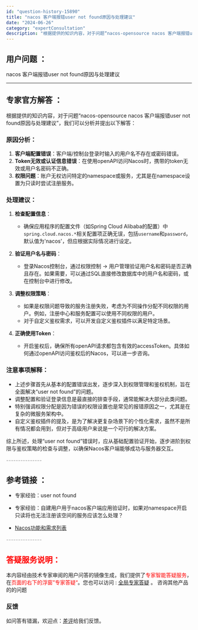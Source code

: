 ```yaml
---
id: "question-history-15890"
title: "nacos 客户端报错user not found原因与处理建议"
date: "2024-06-26"
category: "expertConsultation"
description: "根据提供的知识内容，对于问题“nacos-opensource nacos 客户端报错user not found原因与处理建议”，我们可以分析并提出以下解答：### 原因分析：1. **客户端配置错误**：客户端/控制台登录时输入的用户名不存在或密码错误。2. **Token无效或认证信息错误**"
---
```


## 用户问题 ： 
 nacos 客户端报错user not found原因与处理建议  

---------------
## 专家官方解答 ：

根据提供的知识内容，对于问题“nacos-opensource nacos 客户端报错user not found原因与处理建议”，我们可以分析并提出以下解答：

### 原因分析：

1. **客户端配置错误**：客户端/控制台登录时输入的用户名不存在或密码错误。
2. **Token无效或认证信息错误**：在使用openAPI访问Nacos时，携带的token无效或用户名密码不正确。
3. **权限问题**：账户无权访问特定的namespace或服务，尤其是在namespace设置为只读时尝试注册服务。

### 处理建议：

1. **检查配置信息**：
   - 确保应用程序的配置文件（如Spring Cloud Alibaba的配置）中`spring.cloud.nacos.*`相关配置项正确无误，包括`username`和`password`，默认值为'nacos'，但应根据实际情况进行设定。
   
2. **验证用户名与密码**：
   - 登录Nacos控制台，通过权限控制 -> 用户管理验证用户名和密码是否正确且存在。如果需要，可以通过SQL直接修改数据库中的用户名和密码，或在控制台中进行修改。
   
3. **调整权限策略**：
   - 如果是权限问题导致的服务注册失败，考虑为不同操作分配不同权限的用户。例如，注册中心和服务配置可以使用不同权限的用户。
   - 对于自定义鉴权需求，可以开发自定义鉴权插件以满足特定场景。

4. **正确使用Token**：
   - 开启鉴权后，确保所有openAPI请求都包含有效的accessToken。具体如何通过openAPI访问鉴权后的Nacos，可以进一步咨询。

### 注意事项解释：

- 上述步骤首先从基本的配置错误出发，逐步深入到权限管理和鉴权机制，旨在全面解决“user not found”的问题。
- 调整配置和验证登录信息是最直接的排查手段，通常能解决大部分此类问题。
- 特别强调权限分配是因为错误的权限设置也是常见的报错原因之一，尤其是在复杂的微服务架构中。
- 自定义鉴权插件的提及，是为了解决更复杂场景下的个性化需求，虽然不是所有情况都会用到，但对于高级用户来说是一个可行的解决方案。

综上所述，处理“user not found”错误时，应从基础配置验证开始，逐步进阶到权限与鉴权策略的检查与调整，以确保Nacos客户端能够成功与服务器交互。


<font color="#949494">---------------</font> 


## 参考链接 ：

* 专家经验：user not found 
 
 * 专家经验：自建用户用于nacos客户端应用验证时，如果对namespace开启只读将也无法注册该空间的服务应该怎么处理？ 
 
 * [Nacos功能和需求列表](https://nacos.io/docs/latest/archive/feature-list)


 <font color="#949494">---------------</font> 
 


## <font color="#FF0000">答疑服务说明：</font> 

本内容经由技术专家审阅的用户问答的镜像生成，我们提供了<font color="#FF0000">专家智能答疑服务</font>，在<font color="#FF0000">页面的右下的浮窗”专家答疑“</font>。您也可以访问 : [全局专家答疑](https://answer.opensource.alibaba.com/docs/intro) 。 咨询其他产品的的问题

### 反馈
如问答有错漏，欢迎点：[差评](https://ai.nacos.io/user/feedbackByEnhancerGradePOJOID?enhancerGradePOJOId=15891)给我们反馈。
